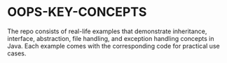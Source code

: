 # OOPS-KEY-CONCEPTS
The repo consists of real-life examples that demonstrate inheritance, interface, abstraction, file handling, and exception handling concepts in Java. Each example comes with the corresponding code for practical use cases.
